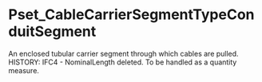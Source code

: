 # Pset_CableCarrierSegmentTypeConduitSegment

An enclosed tubular carrier segment through which cables are pulled.
HISTORY: IFC4 - NominalLength deleted. To be handled as a quantity measure.
